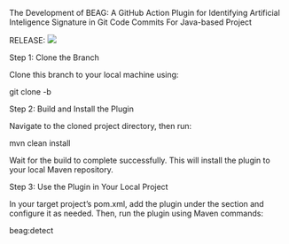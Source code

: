 The Development of BEAG: A GitHub Action Plugin for Identifying Artificial Inteligence Signature in Git Code Commits For Java-based Project

RELEASE: 
[![](https://jitpack.io/v/vincentparra/beag-plugin.svg)](https://jitpack.io/#vincentparra/beag-plugin)

Step 1: Clone the Branch

Clone this branch to your local machine using:

git clone <repository-url> -b <branch-name>

Step 2: Build and Install the Plugin

Navigate to the cloned project directory, then run:

mvn clean install


Wait for the build to complete successfully. This will install the plugin to your local Maven repository.

Step 3: Use the Plugin in Your Local Project

In your target project’s pom.xml, add the plugin under the <plugins> section and configure it as needed.
Then, run the plugin using Maven commands:

beag:detect
